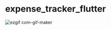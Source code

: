 # expense_tracker_flutter


![ezgif com-gif-maker](https://user-images.githubusercontent.com/46563828/111164991-cba46980-855b-11eb-86e6-754797fecaa9.gif)

